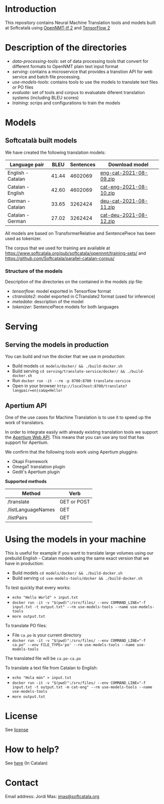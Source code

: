 # Introduction

This repository contains Neural Machine Translation tools and models built at Softcatalà using [OpenNMT-tf 2](https://github.com/OpenNMT/OpenNMT-tf) and [TensorFlow 2](https://www.tensorflow.org/)

# Description of the directories

* *data-processing-tools*: set of data processing tools that convert for different formats to OpenNMT plain text input format
* *serving*: contains a microservice that provides a transtion API for web service and batch file processing.
* *use-models-tools*: contains tools to use the models to translate text files or PO files
* *evaluate*: set of tools and corpus to evaluatate diferent translation systems (including BLEU scores)
* *training*: scrips and configurations to train the models

# Models

## Softcatalà built models

We have created the following translation models:

| Language pair | BLEU|  Sentences| Download model
|---|---|---|---
|English - Catalan | 41.44 | 4602069 | [eng-cat-2021-08-09.zip](https://www.softcatala.org/pub/softcatala/opennmt/models/eng-cat-2021-08-09.zip)
|Catalan - English | 42.60 | 4602069 | [cat-eng-2021-08-10.zip](https://www.softcatala.org/pub/softcatala/opennmt/models/cat-eng-2021-08-10.zip)
|German - Catalan | 33.65 | 3262424 | [deu-cat-2021-08-11.zip](https://www.softcatala.org/pub/softcatala/opennmt/models/deu-cat-2021-08-11.zip)
|Catalan - German | 27.02 | 3262424 | [cat-deu-2021-08-12.zip](https://www.softcatala.org/pub/softcatala/opennmt/models/cat-deu-2021-08-12.zip)

All models are based on TransformerRelative and SentencePiece has been used as tokenizer.

The corpus that we used for training are available at https://www.softcatala.org/pub/softcatala/opennmt/training-sets/ and https://github.com/Softcatala/parallel-catalan-corpus/

### Structure of the models

Description of the directories on the contained in the models zip file:

* *tensorflow*: model exported in Tensorflow format
* *ctranslate2*: model exported in CTranslate2 format (used for inference)
* *metadata*: description of the model
* *tokenizer*: SentencePiece models for both languages

# Serving

## Serving the models in production

You can build and run the docker that we use in production:

* Build models ```cd models/docker/ && ./build-docker.sh```
* Build serving ```cd serving/translate-service/docker/ && ./build-docker.sh```
* Run ```docker run -it --rm -p 8700:8700 translate-service```
* Open in your browser ```http://localhost:8700/translate?langpair=en|ca&q=Hello!```

## Apertium API

One of the use cases for Machine Translation is to use it to speed up the work of translators.

In order to integrate easily with already existing translation tools we support the [Apertium Web API](https://wiki.apertium.org/wiki/Apertium-apy). This means that you can use any tool that has support for Apertium.

We confirm that the following tools work using Apertium pluggins:

* Okapi Framework
* OmegaT translation plugin
* Gedit's Apertium plugin

**Supported methods**

| Method | Verb
|---|---|
|/translate  | GET or POST
|/listLanguageNames  | GET
|/listPairs  | GET

# Using the models in your machine

This is useful for example if you want to translate large volumes using our prebuild English - Catalan models using the same exact version that we have in production:

* Build models ```cd models/docker/ && ./build-docker.sh```
* Build serving ```cd use-models-tools/docker && ./build-docker.sh```

To test quickly that every works:
* ```echo "Hello World" > input.txt```
* ```docker run -it -v "$(pwd)":/srv/files/ --env COMMAND_LINE="-f input.txt -t output.txt" --rm use-models-tools --name use-models-tools```
* ```more output.txt```

To translate PO files:
* File ```ca.po``` is your current directory
* ```docker run -it -v "$(pwd)":/srv/files/ --env COMMAND_LINE="-f ca.po" --env FILE_TYPE='po' --rm use-models-tools --name use-models-tools```

The translated file will be ```ca.po-ca.po```

To translate a text file from Catalan to English:
* ```echo "Hola món" > input.txt```
* ```docker run -it -v "$(pwd)":/srv/files/ --env COMMAND_LINE="-f input.txt -t output.txt -m cat-eng" --rm use-models-tools --name use-models-tools```
* ```more output.txt```

# License

See [license](./LICENSE.md)

# How to help?

See [here](./CONTRIBUTING.md) (In Catalan)

# Contact

Email address: Jordi Mas: jmas@softcatala.org
